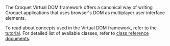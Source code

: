 The Croquet Virtual DOM framework offers a canonical way of writing Croquet applications that uses browser's DOM as multiplayer user interface elements.

To read about concepts used in the Virtual DOM framework, refer to the [tutorial](tutorial-Virtual_DOM_Tutorial.html). For detailed list of available classes, refer to [class reference documents](./Element.html).

